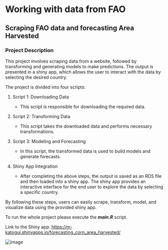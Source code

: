 # Working with data from FAO

## Scraping FAO data and forecasting Area Harvested
### Project Description

This project involves scraping data from a website, followed by transforming and generating models to make predictions. The output is presented in a shiny app, which allows the user to interact with the data by selecting the desired country.

The project is divided into four scripts:

1. Script 1: Downloading Data
   - This script is responsible for downloading the required data.

2. Script 2: Transforming Data
   - This script takes the downloaded data and performs necessary transformations.

3. Script 3: Modeling and Forecasting
   - In this script, the transformed data is used to build models and generate forecasts.

4. Shiny App Integration
   - After completing the above steps, the output is saved as an RDS file and then loaded into a shiny app. The shiny app provides an interactive interface for the end user to explore the data by selecting a specific country.

By following these steps, users can easily scrape, transform, model, and visualize data using the provided shiny app.

To run the whole project please execute the ***main.R*** script.

Link to the Shiny app: https://m-katogui.shinyapps.io/forecasting_corn_area_harvested/

![image](https://github.com/mkatogui/FAO_Area_Harvested/assets/60530366/ce5cd784-ca41-4cf7-872c-d07f7a1ceb97)
